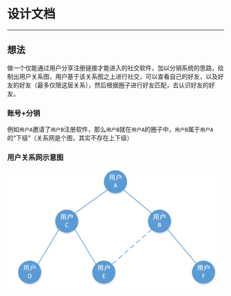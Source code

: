 # 设计文档

- - - 

## 想法

做一个仅能通过用户分享注册链接才能进入的社交软件，加以分销系统的思路，绘制出用户关系图，用户基于该关系图之上进行社交，可以查看自己的好友，以及好友的好友（最多仅限这层关系），然后根据圈子进行好友匹配，去认识好友的好友。

### 账号+分销

例如`用户A`邀请了`用户B`注册软件，那么`用户B`就在`用户A`的圈子中，`用户B`属于`用户A`的“下级”（关系网是个图，其实不存在上下级）

### 用户关系网示意图

![user_relation](./imgs/user_relation.png)